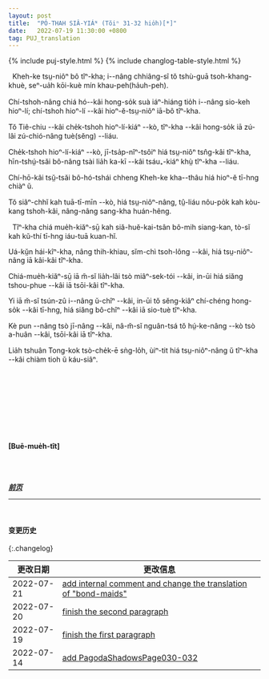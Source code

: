 ```yaml
---
layout: post
title:  "PÓ-THAH SIÂ-YIÁᴺ (Tŏiⁿ 31-32 hio̍h)[*]"
date:   2022-07-19 11:30:00 +0800
tag: PUJ_translation
---
```


{% include puj-style.html %}
{% include changlog-table-style.html %}

<!-- The Hakka women do not bind their feet; they lead a vigorous physical life, working chiefly in the open air. -->
&nbsp;&nbsp;Kheh-ke tsṳ-niôⁿ bô tîⁿ-kha; i&#x002D;&#x002D;nâng chhiâng-sî tŏ tshù-guā tsoh-khang-khuè, seⁿ-ua̍h kōi-kuè mín khau-peh(ha̍uh-peh).
<!-- The better custom of these people influences those living on their borders, and the country women in their vicinity do not bind their feet. -->
Chí-tshoh-nâng chiá hó&#x002D;&#x002D;kâi hong-so̍k suà iáⁿ-hiáng tio̍h i&#x002D;&#x002D;nâng sio-keh hioⁿ-lí; chí-tshoh hioⁿ-lí &#x002D;&#x002D;kâi hioⁿ-ĕ-tsṳ-niôⁿ iā-bô tîⁿ-kha.
<!-- On their side of Tie Chiu, among those who live in hamlets and small villages, the custom is slowly dying out. -->
Tŏ Tiê-chiu &#x002D;&#x002D;kâi che̍k-tshoh hioⁿ-lí-kiáⁿ &#x002D;&#x002D;kò, tîⁿ-kha &#x002D;&#x002D;kâi hong-so̍k iā zú-lâi zú-chió-nâng tuè(sĕng) &#x002D;&#x002D;liáu.
<!-- In one cluster of hamlets where twenty years ago every girl's feet were bound, no one now binds a daughter's feet. -->
Che̍k-tshoh hioⁿ-lí-kiáⁿ &#x002D;&#x002D;kò, jī-tsa̍p-nîⁿ-tsôiⁿ hiá tsṳ-niôⁿ tsn̂g-kâi tîⁿ-kha, hīn-tshṳ́-tsăi bô-nâng tsài lia̍h ka-kī &#x002D;&#x002D;kâi tsáu₊-kiáⁿ khṳ̀ tîⁿ-kha &#x002D;&#x002D;liáu. 
<!-- This laxity is unfortunately confined to the country villages in the neighbourhood of the Hakkas. -->
Chí-hō-kâi tsṳ̆-tsăi bô-hó-tshái chheng Kheh-ke kha&#x002D;&#x002D;thâu hiá hioⁿ-ĕ tī-hng chiàⁿ ŭ.
<!-- In the cities and large towns, all women, except slaves and bond-servants, have deformed feet. -->
Tŏ siâⁿ-chhĭ kah tuā-tī-mīn &#x002D;&#x002D;kò, hiá tsṳ-niôⁿ-nâng, tṳ̂-liáu nôu-po̍k kah kòu-kang tshoh-kâi, nâng-nâng sang-kha huán-hêng.

<!-- Foot-binding is not so much a matter of class as of locality. -->
&nbsp;&nbsp;Tîⁿ-kha chiá mue̍h-kiăⁿ-sṳ̄ kah siă-huĕ-kai-tsân bô-mih siang-kan, tò-sĭ kah kŭ-thí tī-hng iáu-tuā kuan-hĭ.
<!-- Near the coast, even in the farmsteads and among the most indigent, every woman has bound feet. -->
Uá-kṳ̆n hái-kîⁿ-kha, nâng thih-khiau, sĭm-chì tsoh-lông &#x002D;&#x002D;kâi, hiá tsṳ-niôⁿ-nâng iā kâi-kâi tîⁿ-kha.
<!-- It is not a voucher for respectability, for the vilest are often bound-footed. -->
Chiá-mue̍h-kiăⁿ-sṳ̄ iā m̆-sĭ lia̍h-lâi tsò miâⁿ-sek-tói &#x002D;&#x002D;kâi,  in-ūi hiá siăng tshou-phue &#x002D;&#x002D;kâi iā tsōi-kâi tîⁿ-kha.
<!-- Neither is it a sign of wealth, for in those places where the custom prevails, the poorest follow it. -->
Yi iā m̆-sĭ tsún-zû i&#x002D;&#x002D;nâng ŭ-chîⁿ &#x002D;&#x002D;kâi, in-ūi tŏ sĕng-kiâⁿ chí-chéng hong-so̍k &#x002D;&#x002D;kâi tī-hng, hiá siăng bô-chîⁿ &#x002D;&#x002D;kâi iā sio-tuè tîⁿ-kha.
<!-- Inferior wives, unless they come as bond-maids into the household, are usually bound-footed women. -->
Kè pun &#x002D;&#x002D;nâng tsò jī-nâng &#x002D;&#x002D;kâi, nâ-m̆-sĭ nguân-tsá tŏ hṳ́-ke-nâng &#x002D;&#x002D;kò tsò a-huân &#x002D;&#x002D;kâi, tsōi-kâi iā tîⁿ-kha.
<!-- 注：“丫环” 在《菲尔德词典》中读 hia-huân，而译者处 “丫” 有俗读音 ia，现更改为文读音 a-huân 。 --> 
<!-- Taking all China together, probably nine-tenths of the women have bound feet. -->
Lia̍h tshuân Tong-kok tsò-che̍k-ē sǹg-lo̍h, ùiⁿ-tit hiá tsṳ-niôⁿ-nâng ŭ tîⁿ-kha &#x002D;&#x002D;kâi chiàm tioh ŭ káu-siâⁿ.

<!-- The evils that accrue from this custom are very great. -->
&nbsp;&nbsp;
<!-- It makes cripples of nearly half the population, and adds immensely to the misery of the poverty-stricken multitudes. -->
<!-- It disables women from supporting themselves and from caring for their children, and is one of the causes of the great prevalence of infanticide. -->
<!-- It renders women too weak to keep their houses clean, and makes their homes filthy and cheerless. -->
<!-- It incapacitates woman for travelling, and keeps her and her thoughts in the narrowest of spheres. -->
<!-- Why any should follow so pernicious a practice is one of the mysteries of human perversity. -->
<!-- There is no law that women shall bind their feet, and the women of the imperial palace at Peking are all natural-footed. -->
<!-- The origin of the custom is unknown lost in the mists of antiquity. -->

<!-- The only reason that I have heard in favour of it, aside from the common one that women would be laughed at and despised if their feet were like men's, was given me by a man, who said that it was necessary that women's feet should be bound, else they would be as strong as their husbands, and then they could not be kept in subjection by beating. -->
&nbsp;&nbsp;

<!-- But the men generally offer no greater opposition to a departure from the established fashion than do the women themselves. -->
&nbsp;&nbsp;
<!-- For a Chinese woman the greatest of sorrows is that of having no sons; -->
<!-- the next to the greatest is that of being unlike her neighbours. -->
<!-- The smallest feet are made by those who determine to be elegant at any cost, and these draw their own foot-ligatures tighter than any one else would draw them. -->
<!-- Religion is not the only sentiment which has its martyrs. -->
<br>

<br>

**[Buē-mue̍h-tît]**

<br>

<br>

***[前页](PagodaShadowsPage030.html)***
<!-- ***[后页](PagodaShadowsPage033.html)*** -->

---
<br>

#### 变更历史

{:.changelog}

| 更改日期 | 更改信息 |
| --- | --- |
| 2022-07-21 | <a href="https://github.com/DonAnthonyLee/DonAnthonyLee.github.io/commit/0b138ac98862d6867bd491a732902b54afb724dd" target="_blank">add internal comment and change the translation of "bond-maids"</a> |
| 2022-07-20 | <a href="https://github.com/DonAnthonyLee/DonAnthonyLee.github.io/commit/aa176f9e997a3e89e7f7e85e0cd4acf66f5425fd" target="_blank">finish the second paragraph</a> |
| 2022-07-19 | <a href="https://github.com/DonAnthonyLee/DonAnthonyLee.github.io/commit/afead2917d89a0bf618b4292211a2645a565eda9" target="_blank">finish the first paragraph</a> |
| 2022-07-14 | <a href="https://github.com/DonAnthonyLee/DonAnthonyLee.github.io/commit/6d02da4c3c0f148a7f157af3ea372779f07970ef" target="_blank">add PagodaShadowsPage030-032</a> |
